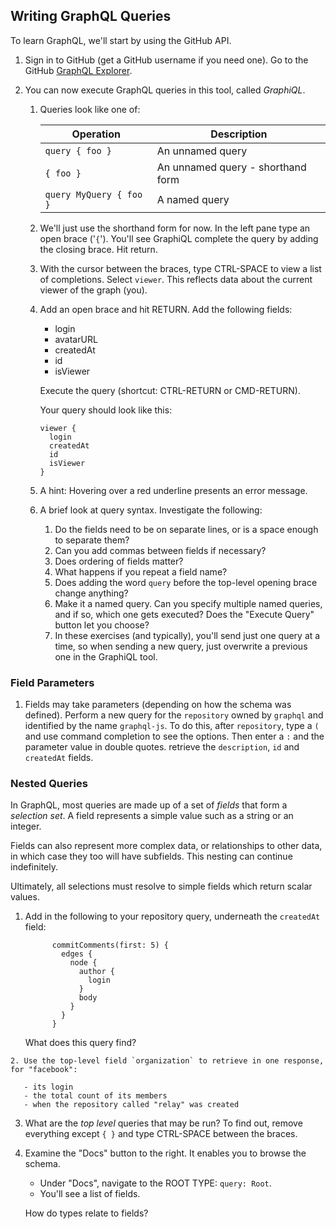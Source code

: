 
## Writing GraphQL Queries

To learn GraphQL, we'll start by using the GitHub API.

1. Sign in to GitHub (get a GitHub username if you need one).
   Go to the GitHub [GraphQL Explorer](https://developer.github.com/early-access/graphql/explorer/).

2. You can now execute GraphQL queries in this tool, called _GraphiQL_.

   1. Queries look like one of:

      Operation | Description
      ---|---
      `query { foo }`           | An unnamed query
      `{ foo }`                 | An unnamed query - shorthand form
      `query MyQuery { foo }`   | A named query

   2. We'll just use the shorthand form for now.
      In the left pane type an open brace ('`{`'). You'll see GraphiQL complete the query by adding the closing brace.
      Hit return.

   3. With the cursor between the braces, type CTRL-SPACE to view a list of completions. Select `viewer`. This reflects data about the current viewer of the graph (you).

   4. Add an open brace and hit RETURN. Add the following fields:

      - login
      - avatarURL
      - createdAt
      - id
      - isViewer    

      Execute the query (shortcut: CTRL-RETURN or CMD-RETURN).

      Your query should look like this:

          viewer {
            login
            createdAt
            id
            isViewer    
          }

   5. A hint: Hovering over a red underline presents an error message.

   6. A brief look at query syntax. Investigate the following:

      1. Do the fields need to be on separate lines, or is a space enough to separate them?
      2. Can you add commas between fields if necessary?
      3. Does ordering of fields matter?
      4. What happens if you repeat a field name?
      5. Does adding the word `query` before the top-level opening brace change anything?
      6. Make it a named query. Can you specify multiple named queries, and if so, which one gets executed? Does the "Execute Query" button let you choose?
      7. In these exercises (and typically), you'll send just one query at a time, so when sending a new query, just overwrite a previous one in the GraphiQL tool.

### Field Parameters

   1. Fields may take parameters (depending on how the schema was defined). Perform a new query for the `repository` owned by `graphql` and identified by the name `graphql-js`. To do this, after `repository`, type a `(` and use command completion to see the options. Then enter a `:` and the parameter value in double quotes. retrieve the `description`, `id` and `createdAt` fields.


### Nested Queries

In GraphQL, most queries are made up of a set of _fields_ that form a _selection set_. A field represents a simple value such as a string or an integer.

Fields can also represent more complex data, or relationships to other data, in which case they too will have subfields. This nesting can continue indefinitely.

Ultimately, all selections must resolve to simple fields which return scalar values.

   1. Add in the following to your repository query, underneath the `createdAt` field:

                commitComments(first: 5) {
                  edges {
                    node {
                      author {
                        login
                      }
                      body
                    }
                  }
                }

      What does this query find?

    2. Use the top-level field `organization` to retrieve in one response, for "facebook":

       - its login
       - the total count of its members
       - when the repository called "relay" was created


3. What are the _top level_ queries that may be run? To find out, remove everything except `{ }` and type CTRL-SPACE between the braces.

4. Examine the "Docs" button to the right. It enables you to browse the schema.
     - Under "Docs", navigate to the ROOT TYPE: `query: Root`.
     - You'll see a list of fields.

   How do types relate to fields?
